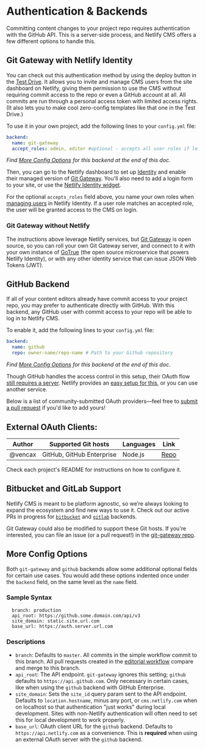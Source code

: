 # Authentication & Backends

Committing content changes to your project repo requires authentication with the GitHub API. This is a server-side process, and Netlify CMS offers a few different options to handle this.

## Git Gateway with Netlify Identity

You can check out this authentication method by using the deploy button in the [Test Drive](/test-drive/). It allows you to invite and manage CMS users from the site dashboard on Netlify, giving them permission to use the CMS without requiring commit access to the repo or even a GitHub account at all. All commits are run through a personal access token with limited access rights. (It also lets you to make cool zero-config templates like that one in the Test Drive.)

To use it in your own project, add the following lines to your `config.yml` file:

``` yaml
backend:
  name: git-gateway
  accept_roles: admin, editor #optional - accepts all user roles if left out
```

*Find [More Config Options](#more-config-options) for this backend at the end of this doc.*

Then, you can go to the Netlify dashboard to set up [Identity](https://www.netlify.com/docs/identity/) and enable their managed version of [Git Gateway](https://www.netlify.com/docs/git-gateway/). You'll also need to add a login form to your site, or use the [Netlify Identity widget](https://github.com/netlify/netlify-identity-widget).

For the optional `accepts_roles` field above, you name your own roles when [managing users](https://www.netlify.com/docs/identity/#managing-existing-users) in Netlify Identity. If a user role matches an accepted role, the user will be granted access to the CMS on login.

### Git Gateway without Netlify

The instructions above leverage Netlify services, but [Git Gateway](https://github.com/netlify/git-gateway) is open source, so you can roll your own Git Gateway server, and connect to it with your own instance of [GoTrue](https://www.gotrueapi.org) (the open source microservice that powers Netlify Identity), or with any other identity service that can issue JSON Web Tokens (JWT).


## GitHub Backend

If all of your content editors already have commit access to your project repo, you may prefer to authenticate directly with GitHub. With this backend, any GitHub user with commit access to your repo will be able to log in to Netlify CMS.

To enable it, add the following lines to your `config.yml` file:

``` yaml
backend:
  name: github
  repo: owner-name/repo-name # Path to your Github repository
```

*Find [More Config Options](#more-config-options) for this backend at the end of this doc.*

Though GitHub handles the access control in this setup, their OAuth flow [still requires a server](https://github.com/netlify/netlify-cms/issues/663#issuecomment-335023723). Netlify provides an [easy setup for this](https://www.netlify.com/docs/authentication-providers/#using-an-authentication-provider), or you can use another service.

Below is a list of community-submitted OAuth providers—feel free to [submit a pull request](https://github.com/netlify/netlify-cms/blob/master/CONTRIBUTING.md) if you'd like to add yours!

## External OAuth Clients:
| Author     | Supported Git hosts       | Languages | Link                                                                |
|------------|---------------------------|-----------|---------------------------------------------------------------------|
| @vencax    | GitHub, GitHub Enterprise | Node.js   | [Repo](https://github.com/vencax/netlify-cms-github-oauth-provider) |

Check each project's README for instructions on how to configure it.


## Bitbucket and GitLab Support

Netlify CMS is meant to be platform agnostic, so we’re always looking to expand the ecosystem and find new ways to use it. Check out our active PRs in progress for [`bitbucket`](https://github.com/netlify/netlify-cms/pull/525) and [`gitlab`](https://github.com/netlify/netlify-cms/pull/517) backends.

Git Gateway could also be modified to support these Git hosts. If you're interested, you can file an issue (or a pull request!) in the [git-gateway repo](https://github.com/netlify/git-gateway).

## More Config Options

Both `git-gateway` and `github` backends allow some additional optional fields for certain use cases. You would add these options indented once under the `backend` field, on the same level as the `name` field.

### Sample Syntax

```
  branch: production
  api_root: https://github.some.domain.com/api/v3
  site_domain: static.site.url.com
  base_url: https://auth.server.url.com
```

### Descriptions

* `branch`: Defaults to `master`. All commits in the simple workflow commit to this branch. All pull requests created in the [editorial workflow](/docs/editorial-workflow) compare and merge to this branch.
* `api_root`: The API endpoint. `git-gateway` ignores this setting; `github` defaults to `https://api.github.com`. Only necessary in certain cases, like when using the `github` backend with GitHub Enterprise.
* `site_domain`: Sets the `site_id` query param sent to the API endpoint. Defaults to `location.hostname`, minus any port, or `cms.netlify.com` when on localhost so that authentication "just works" during local development. Sites with non-Netlify authentication will often need to set this for local development to work properly.
* `base_url`: OAuth client URL for the `github` backend. Defaults to `https://api.netlify.com` as a convenience. This is **required** when using an external OAuth server with the `github` backend.